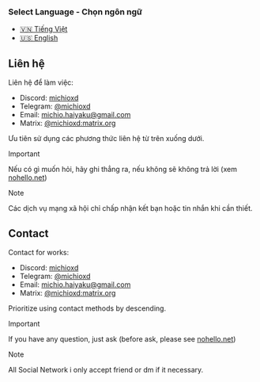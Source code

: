 ### Select Language - Chọn ngôn ngữ
- [🇻🇳 Tiếng Việt](#liên-hệ)
- [🇺🇸 English](#contact)

## Liên hệ

Liên hệ để làm việc:
- Discord: [michioxd](https://discord.com/users/536175851247501347)
- Telegram: [@michioxd](https://t.me/michioxd)
- Email: [michio.haiyaku@gmail.com](mailto:michio.haiyaku@gmail.com)
- Matrix: [@michioxd:matrix.org](https://matrix.to/#/@michioxd:matrix.org?via=matrix.org)

Ưu tiên sử dụng các phương thức liên hệ từ trên xuống dưới.

> [!IMPORTANT]  
> Nếu có gì muốn hỏi, hãy ghi thẳng ra, nếu không sẽ không trả lời (xem [nohello.net](https://nohello.net/vi))

> [!NOTE]
> Các dịch vụ mạng xã hội chỉ chấp nhận kết bạn hoặc tin nhắn khi cần thiết.

## Contact

Contact for works:
- Discord: [michioxd](https://discord.com/users/536175851247501347)
- Telegram: [@michioxd](https://t.me/michioxd)
- Email: [michio.haiyaku@gmail.com](mailto:michio.haiyaku@gmail.com)
- Matrix: [@michioxd:matrix.org](https://matrix.to/#/@michioxd:matrix.org?via=matrix.org)

Prioritize using contact methods by descending.

> [!IMPORTANT]  
> If you have any question, just ask (before ask, please see [nohello.net](https://nohello.net/en))

> [!NOTE]
> All Social Network i only accept friend or dm if it necessary.
